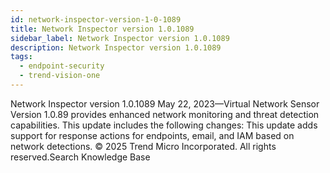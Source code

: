 ```yaml
---
id: network-inspector-version-1-0-1089
title: Network Inspector version 1.0.1089
sidebar_label: Network Inspector version 1.0.1089
description: Network Inspector version 1.0.1089
tags:
  - endpoint-security
  - trend-vision-one
---
```


 Network Inspector version 1.0.1089 May 22, 2023—Virtual Network Sensor Version 1.0.89 provides enhanced network monitoring and threat detection capabilities. This update includes the following changes: This update adds support for response actions for endpoints, email, and IAM based on network detections. © 2025 Trend Micro Incorporated. All rights reserved.Search Knowledge Base